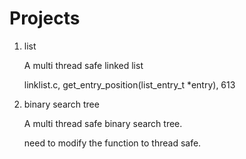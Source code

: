 # Projects

1. list

	A multi thread safe linked list

	linklist.c, get_entry_position(list_entry_t *entry), 613


2. binary search tree

	A multi thread safe binary search tree.

	need to modify the function to thread safe.
